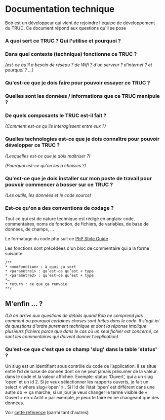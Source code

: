 # Documentation technique

Bob est un développeur qui vient de rejoindre l'équipe de développement du TRUC. Ce document répond aux questions qu'il se pose

### A quoi sert ce TRUC ? Qui l'utilise et pourquoi ?

### Dans quel contexte (technique) fonctionne ce TRUC ?

_(est-ce qu'il a besoin de réseau ? de Wifi ? d'un serveur ? d'internet ? et pourquoi ? ...)_

### Qu'est-ce que je dois faire pour pouvoir essayer ce TRUC ?

### Quelles sont les données / informations que ce TRUC manipule ?

### De quels composants le TRUC est-il fait ? 

_(Comment est-ce qu'ils interagissent entre eux ?)_

### Quelles technologies est-ce que je dois connaître pour pouvoir développer ce TRUC ? 

_(Lesquelles est-ce que je dois maîtriser ?)_

_(Pourquoi est-ce qu'on les a choisies ?)_

### Qu'est-ce que je dois installer sur mon poste de travail pour pouvoir commencer à bosser sur ce TRUC ?

_(Les outils, les données et le code source)_

### Est-ce qu'on a des conventions de codage ?

Tout ce qui est de nature technique est rédigé en anglais: code, commentaires, noms de fonction, de fichiers, de variables, de base de données, de champs, ...

Le formatage du code php suit ce [PhP Style Guide](https://gist.github.com/ryansechrest/8138375)

Les fonctions sont précédées d'un bloc de commentaire qui a la forme suivante:

```
/**
* <nomFonction> : à quoi ça sert
* <paramètre1> : qu’est-ce qu’est + type
* <paramètre2> : qu’est-ce qu’est + type
*…
* return : ce que ça renvoie
**/
```

## M'enfin ... ?

_(Là on arrive aux questions de détails quand Bob ne comprend pas comment ou pourquoi certaines choses sont faites dans le code.
Il s'agit ici de questions d'ordre purement technique et dont la réponse implique plusieurs fichiers parce que dans le cas où un seul fichier est concerné, ce sont les commentaires qui doivent donner l'explication)_

### Qu'est-ce que c'est que ce champ 'slug' dans la table 'status' ?

Un slug est un identifiant sous contrôle du code de l’application. Il se situe entre l’id de base de donnée dont on ne peut jamais présumer de la valeur dans le code et la valeur affichée. Exemple: status ‘Ouvert’, qui a un slug ‘open’ et un id 2. Si je veux sélectionner les rapports ouverts, je fait un select « where slug=‘open’ » . Si l’id de l’état ‘open’ est différent dans une autre db => ça marche, si un jour je veux changer le terme visible de « Ouvert » en « Actif » par exemple, je peux le faire en ne changeant que des données. 

Voir [cette référence](https://medium.com/dailyjs/web-developer-playbook-slug-a6dcbe06c284) (parmi tant d'autres)


